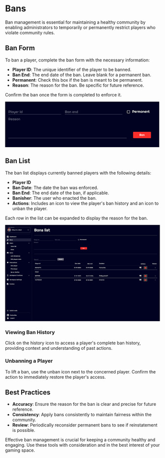 # Bans

Ban management is essential for maintaining a healthy community by enabling administrators to temporarily or permanently restrict players who violate community rules.

## Ban Form

To ban a player, complete the ban form with the necessary information:

- **Player ID**: The unique identifier of the player to be banned.
- **Ban End**: The end date of the ban. Leave blank for a permanent ban.
- **Permanent**: Check this box if the ban is meant to be permanent.
- **Reason**: The reason for the ban. Be specific for future reference.

Confirm the ban once the form is completed to enforce it.

![Ban Form](img/bans_form.png)

## Ban List

The ban list displays currently banned players with the following details:

- **Player ID**
- **Ban Date**: The date the ban was enforced.
- **Ban End**: The end date of the ban, if applicable.
- **Banisher**: The user who enacted the ban.
- **Actions**: Includes an icon to view the player's ban history and an icon to unban the player.

Each row in the list can be expanded to display the reason for the ban.

![Bans List](img/bans_list.png)

### Viewing Ban History

Click on the history icon to access a player's complete ban history, providing context and understanding of past actions.

### Unbanning a Player

To lift a ban, use the unban icon next to the concerned player. Confirm the action to immediately restore the player's access.

## Best Practices

- **Accuracy**: Ensure the reason for the ban is clear and precise for future reference.
- **Consistency**: Apply bans consistently to maintain fairness within the community.
- **Review**: Periodically reconsider permanent bans to see if reinstatement is possible.

Effective ban management is crucial for keeping a community healthy and engaging. Use these tools with consideration and in the best interest of your gaming space.
